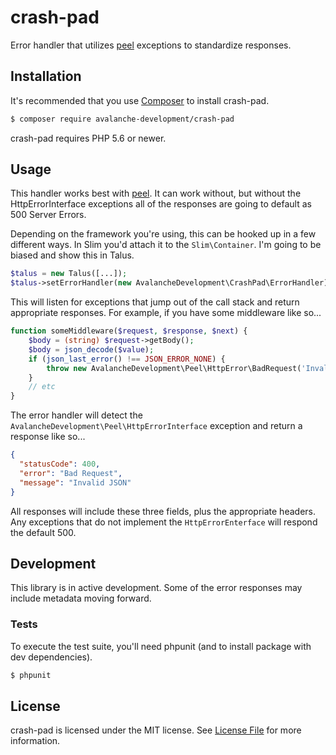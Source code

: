 crash-pad
==============

Error handler that utilizes [peel](https://github.com/avalanche-development/peel) exceptions to standardize responses.

## Installation

It's recommended that you use [Composer](https://getcomposer.org/) to install crash-pad.

```bash
$ composer require avalanche-development/crash-pad
```

crash-pad requires PHP 5.6 or newer.

## Usage

This handler works best with [peel](https://github.com/avalanche-development/peel). It can work without, but without the HttpErrorInterface exceptions all of the responses are going to default as 500 Server Errors.

Depending on the framework you're using, this can be hooked up in a few different ways. In Slim you'd attach it to the `Slim\Container`. I'm going to be biased and show this in Talus.

```php
$talus = new Talus([...]);
$talus->setErrorHandler(new AvalancheDevelopment\CrashPad\ErrorHandler);
```

This will listen for exceptions that jump out of the call stack and return appropriate responses. For example, if you have some middleware like so...

```php
function someMiddleware($request, $response, $next) {
    $body = (string) $request->getBody();
    $body = json_decode($value);
    if (json_last_error() !== JSON_ERROR_NONE) {
        throw new AvalancheDevelopment\Peel\HttpError\BadRequest('Invalid JSON');
    }
    // etc
}
```

The error handler will detect the `AvalancheDevelopment\Peel\HttpErrorInterface` exception and return a response like so...

```json
{
  "statusCode": 400,
  "error": "Bad Request",
  "message": "Invalid JSON"
}
```

All responses will include these three fields, plus the appropriate headers. Any exceptions that do not implement the `HttpErrorEnterface` will respond the default 500.

## Development

This library is in active development. Some of the error responses may include metadata moving forward.

### Tests

To execute the test suite, you'll need phpunit (and to install package with dev dependencies).

```bash
$ phpunit
```

## License

crash-pad is licensed under the MIT license. See [License File](LICENSE.md) for more information.
